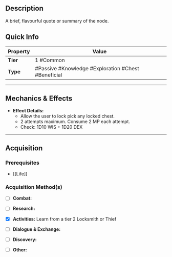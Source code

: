 ## Description
 A brief, flavourful quote or summary of the node.

## Quick Info
| Property | Value                                               |
| -------- | --------------------------------------------------- |
| **Tier** | 1 #Common                                           |
| **Type** | #Passive #Knowledge #Exploration #Chest #Beneficial |

---

## Mechanics & Effects
- **Effect Details:**
    - Allow the user to lock pick any locked chest. 
    - 2 attempts maximum. Consume 2 MP each attempt.
    - Check: 1D10 WIS + 1D20 DEX

---

## Acquisition
### Prerequisites
- [[Life]]

### Acquisition Method(s)
- [ ] **Combat:** 
- [ ] **Research:** 
- [x] **Activities:** Learn from a tier 2 Locksmith or Thief
- [ ] **Dialogue & Exchange:** 
- [ ] **Discovery:** 
- [ ] **Other:** 

